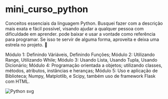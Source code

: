 # mini_curso_python

Conceitos essenciais da linguagem Python.
Busquei fazer com a descrição mais exata e fácil possível, visando ajudar a qualquer pessoa com dificuldade em aprender.
pode baixar e usar a vontade como referência para programar. Se isso te servir de alguma forma, aproveita e deixa uma estrela no projeto. 🙂


Módulo 1: Definindo Váriáveis, Definindo Funções;
Módulo 2: Utilizando Range, Utilizando While;
Módulo 3: Usando Lista, Usando Tupla, Usando Dicionário;
Módulo 4: Programação orientada a objetos; utilizando classes, métodos, atributos, instâncias e heranças;
Módulo 5: Uso e aplicação de Biblioteca;  Numpy, Matplotlib, e Scipy, também uso de framework Flask com HTML.


![Python svg](https://github.com/user-attachments/assets/9ddbbc89-c3f3-4b23-ba85-b7e3b95c8aca)

